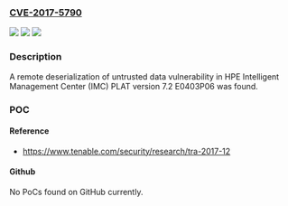 ### [CVE-2017-5790](https://cve.mitre.org/cgi-bin/cvename.cgi?name=CVE-2017-5790)
![](https://img.shields.io/static/v1?label=Product&message=Intelligent%20Management%20Center%20(IMC)%20PLAT&color=blue)
![](https://img.shields.io/static/v1?label=Version&message=n%2Fa&color=blue)
![](https://img.shields.io/static/v1?label=Vulnerability&message=remote%20deserialization%20of%20untrusted%20data&color=brighgreen)

### Description

A remote deserialization of untrusted data vulnerability in HPE Intelligent Management Center (IMC) PLAT version 7.2 E0403P06 was found.

### POC

#### Reference
- https://www.tenable.com/security/research/tra-2017-12

#### Github
No PoCs found on GitHub currently.

